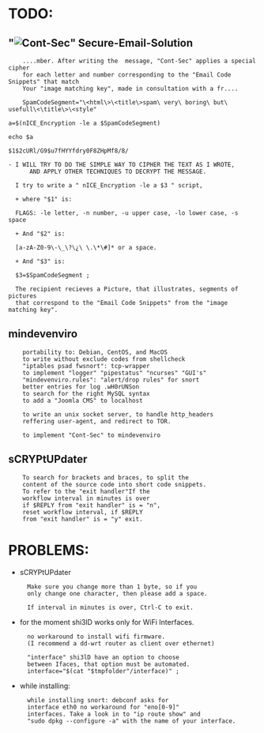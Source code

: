 # TODO:

## "![Cont-Sec](https://github.com/doivglser/mindevenviro/projects)" Secure-Email-Solution

		....mber. After writing the  message, "Cont-Sec" applies a special cipher 
		for each letter and number corresponding to the "Email Code Snippets" that match 
		Your "image matching key", made in consultation with a fr....

		SpamCodeSegment="\<html\>\<title\>spam\ very\ boring\ but\ usefull\<\title\>\<style"

	a=$(nICE_Encryption -le a $SpamCodeSegment)

	echo $a

	$1$2cURl/G9$u7fHYYfdry0F8ZHpMf8/8/
	
	- I WILL TRY TO DO THE SIMPLE WAY TO CIPHER THE TEXT AS I WROTE,
          AND APPLY OTHER TECHNIQUES TO DECRYPT THE MESSAGE.
	  
	  I try to write a " nICE_Encryption -le a $3 " script, 
	  
	  + where "$1" is:
	  
	  FLAGS: -le letter, -n number, -u upper case, -lo lower case, -s space
	  
	  + And "$2" is:
	  
	  [a-zA-Z0-9\-\_\?\¿\ \.\*\#]* or a space.
	  
	  + And "$3" is:
	  
	  $3=$SpamCodeSegment ;
	  
	  The recipient recieves a Picture, that illustrates, segments of pictures 
	  that correspond to the "Email Code Snippets" from the "image matching key".


## mindevenviro

	  	portability to: Debian, CentOS, and MacOS
	  	to write without exclude codes from shellcheck
	  	"iptables psad fwsnort": tcp-wrapper
	  	to implement "logger" "pipestatus" "ncurses" "GUI's"
	  	"mindevenviro.rules": "alert/drop rules" for snort
	  	better entries for log .wH0rUNSon
	  	to search for the right MySQL syntax 
	  	to add a "Joomla CMS" to localhost

	  	to write an unix socket server, to handle http_headers 
	  	reffering user-agent, and redirect to TOR.

	  	to implement "Cont-Sec" to mindevenviro

## sCRYPtUPdater

		To search for brackets and braces, to split the 
		content of the source code into short code snippets.
		To refer to the "exit handler"If the 
		workflow interval in minutes is over
		if $REPLY from "exit handler" is = "n", 
		reset workflow interval, if $REPLY 
		from "exit handler" is = "y" exit.
		
# PROBLEMS:


* sCRYPtUPdater

		Make sure you change more than 1 byte, so if you 
		only change one character, then please add a space.
  
		If interval in minutes is over, Ctrl-C to exit.

* for the moment shi3lD works only for WiFi Interfaces.

		no workaround to install wifi firmware. 
		(I recommend a dd-wrt router as client over ethernet)

		"interface" shi3lD have an option to choose 
		between Ifaces, that option must be automated.
		interface="$(cat "$tmpfolder"/interface)" ;

* while installing:

		while installing snort: debconf asks for 
		interface eth0 no workaround for "eno[0-9]" 
		interfaces. Take a look in to "ip route show" and 
		"sudo dpkg --configure -a" with the name of your interface.

